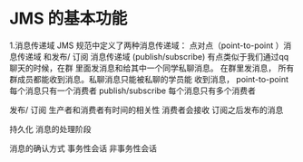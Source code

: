 
# JMS 的基本功能 

1.消息传递域 
JMS 规范中定义了两种消息传递域：
点对点（point-to-point ）消息传递域 和发布/ 订阅 消息传递域 (publish/subscribe) 
有点类似于我们通过qq聊天的时候，在群 里面发消息和给其中一个同学私聊消息。
在群里发消息， 所有群成员都能收到消息。私聊消息只能被私聊的学员能 收到消息， 
point-to-point 每个消息只有一个消费者
publish/subscribe  每个消息只有多个消费者

发布/ 订阅 生产者和消费者有时间的相关性
消费者会接收 订阅之后发布的消息

持久化
消息的处理阶段

消息的确认方式
事务性会话 
非事务性会话



